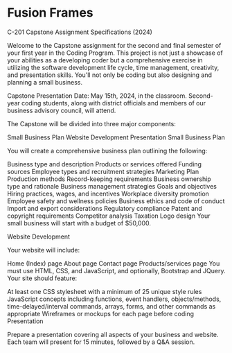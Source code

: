 
# Fusion Frames

C-201 Capstone Assignment Specifications (2024)

Welcome to the Capstone assignment for the second and final semester of your first year in the Coding Program. This project is not just a showcase of your abilities as a developing coder but a comprehensive exercise in utilizing the software development life cycle, time management, creativity, and presentation skills. You'll not only be coding but also designing and planning a small business.

Capstone Presentation Date: May 15th, 2024, in the classroom. Second-year coding students, along with district officials and members of our business advisory council, will attend.

The Capstone will be divided into three major components:

Small Business Plan
Website Development
Presentation
Small Business Plan

You will create a comprehensive business plan outlining the following:

Business type and description
Products or services offered
Funding sources
Employee types and recruitment strategies
Marketing Plan
Production methods
Record-keeping requirements
Business ownership type and rationale
Business management strategies
Goals and objectives
Hiring practices, wages, and incentives
Workplace diversity promotion
Employee safety and wellness policies
Business ethics and code of conduct
Import and export considerations
Regulatory compliance
Patent and copyright requirements
Competitor analysis
Taxation
Logo design
Your small business will start with a budget of $50,000.

Website Development

Your website will include:

Home (Index) page
About page
Contact page
Products/services page
You must use HTML, CSS, and JavaScript, and optionally, Bootstrap and JQuery. Your site should feature:

At least one CSS stylesheet with a minimum of 25 unique style rules
JavaScript concepts including functions, event handlers, objects/methods, time-delayed/interval commands, arrays, forms, and other commands as appropriate
Wireframes or mockups for each page before coding
Presentation

Prepare a presentation covering all aspects of your business and website. Each team will present for 15 minutes, followed by a Q&A session.
